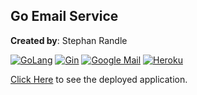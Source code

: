 ## Go Email Service

**Created by**: Stephan Randle

[![GoLang](https://img.shields.io/badge/Go_Lang-1.18-02A2D1?style=flat-square&logo=go)](https://animate.style/)
[![Gin](https://img.shields.io/badge/Gin_Web_Framework-1.7.7-02A2D1?style=flat-square&logo=go)](https://animate.style/)
[![Google Mail](https://img.shields.io/badge/Google-Mail-EA4335?style=flat-square&logo=gmail)](https://animate.style/)
[![Heroku](https://img.shields.io/badge/Heroku-3B008D?style=flat-square&logo=heroku)](https://animate.style/)

[Click Here]() to see the deployed application.
